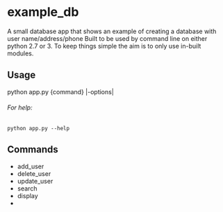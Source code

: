# example_db
A small database app that shows an example of creating a database with user name/address/phone
Built to be used by command line on either python 2.7 or 3. To keep things simple the aim is to only use in-built modules.

## Usage
python app.py {command} |-options|<br>
###### For help: <br>
    python app.py --help 


## Commands
* add_user
* delete_user
* update_user
* search
* display
* 
